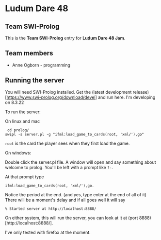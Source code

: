 # Ludum Dare 48
## Team SWI-Prolog

This is the **Team SWI-Prolog** entry for **Ludum Dare 48 Jam**.

## Team members

 * Anne Ogborn - programming
 
 
 ## Running the server
 
 You will need SWI-Prolog installed. Get the (latest development release)[https://www.swi-prolog.org/download/devel]
 and run here. I'm developing on 8.3.22
 
 To run the server:
 
 On linux and mac
 
````
 cd prolog/
swipl -s server.pl -g "ifml:load_game_to_cards(root, 'xml/'),go"
````

`root` is the card the player sees when they first load the game.

On windows:

Double click the server.pl file.
A window will open and say something about welcome to prolog.
You'll be left with a prompt like `?-`.

At that prompt type
 
````
ifml:load_game_to_cards(root, 'xml/'),go.
````

Notice the period at the end. (and yes, type enter at the end of all of it)
There will be a moment's delay and if all goes well it will say

````
% Started server at http://localhost:8888/
````

On either system, 
this will run the server, you can look at it at (port 8888)[http://localhost:8888/].

I've only tested with firefox at the moment.

 
